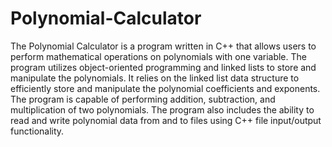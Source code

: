 # Polynomial-Calculator

The Polynomial Calculator is a program written in C++ that allows users to perform mathematical operations on polynomials with one variable. The program utilizes object-oriented programming and linked lists to store and manipulate the polynomials. It relies on the linked list data structure to efficiently store and manipulate the polynomial coefficients and exponents. The program is capable of performing addition, subtraction, and multiplication of two polynomials. The program also includes the ability to read and write polynomial data from and to files using C++ file input/output functionality.
